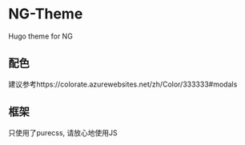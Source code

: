 # NG-Theme

Hugo theme for NG

## 配色

建议参考https://colorate.azurewebsites.net/zh/Color/333333#modals

## 框架

只使用了purecss, 请放心地使用JS
